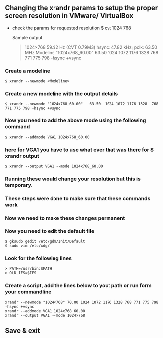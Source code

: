 ## Changing the xrandr params to setup the proper screen resolution in VMware/ VirtualBox
* check the params for requested resolution
	$ cvt 1024 768

	Sample output

	> 1024×768 59.92 Hz (CVT 0.79M3) hsync: 47.82 kHz; pclk: 63.50 MHz
	> Modeline "1024x768_60.00" 63.50 1024 1072 1176 1328 768 771 775 798 -hsync +vsync

### Create a modeline
	$ xrandr --newmode <Modeline>

### Create a new modeline with the output details
	$ xrandr --newmode "1024x768_60.00"   63.50  1024 1072 1176 1328  768 771 775 798 -hsync +vsync

### Now you need to add the above mode using the following command
	$ xrandr --addmode VGA1 1024x768_60.00

### here for VGA1 you have to use what ever that was there for $ xrandr output
	$ xrandr --output VGA1 --mode 1024x768_60.00

### Running these would change your resolution but this is temporary.
### These steps were done to make sure that these commands work
### Now we need to make these changes permanent
### Now you need to edit the default file
	$ gksudo gedit /etc/gdm/Init/Default
	$ sudo vim /etc/xdg/
 
### Look for the following lines
	> PATH=/usr/bin:$PATH
	> OLD_IFS=$IFS

### Create a script, add the lines below to yout path or run form your commandline

	xrandr --newmode "1024×768" 70.00 1024 1072 1176 1328 768 771 775 798 -hsync +vsync
	xrandr --addmode VGA1 1024x768_60.00
	xrandr --output VGA1 --mode 1024×768

## Save & exit

